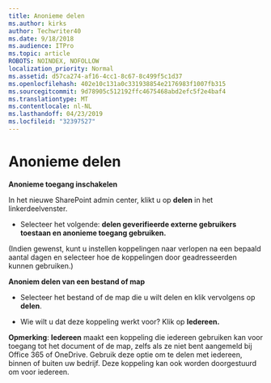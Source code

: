 ```yaml
---
title: Anonieme delen
ms.author: kirks
author: Techwriter40
ms.date: 9/18/2018
ms.audience: ITPro
ms.topic: article
ROBOTS: NOINDEX, NOFOLLOW
localization_priority: Normal
ms.assetid: d57ca274-af16-4cc1-8c67-8c499f5c1d37
ms.openlocfilehash: 402e10c131a0c331938854e2176983f1007fb315
ms.sourcegitcommit: 9d78905c512192ffc4675468abd2efc5f2e4baf4
ms.translationtype: MT
ms.contentlocale: nl-NL
ms.lasthandoff: 04/23/2019
ms.locfileid: "32397527"
---
```

# <a name="anonymous-sharing"></a>Anonieme delen

 **Anonieme toegang inschakelen**
  
In het nieuwe SharePoint admin center, klikt u op **delen** in het linkerdeelvenster. 
  
- Selecteer het volgende: **delen geverifieerde externe gebruikers toestaan en anonieme toegang gebruiken.**
  
(Indien gewenst, kunt u instellen koppelingen naar verlopen na een bepaald aantal dagen en selecteer hoe de koppelingen door geadresseerden kunnen gebruiken.)
    
 **Anoniem delen van een bestand of map**
  
- Selecteer het bestand of de map die u wilt delen en klik vervolgens op **delen**. 
    
- Wie wilt u dat deze koppeling werkt voor? Klik op **Iedereen.**
  
 **Opmerking**: **Iedereen** maakt een koppeling die iedereen gebruiken kan voor toegang tot het document of de map, zelfs als ze niet bent aangemeld bij Office 365 of OneDrive. Gebruik deze optie om te delen met iedereen, binnen of buiten uw bedrijf. Deze koppeling kan ook worden doorgestuurd om voor iedereen. 
    

